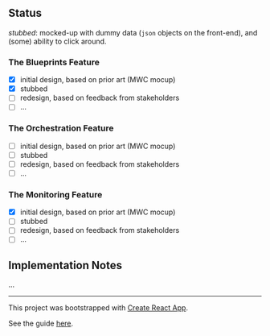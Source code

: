 ## Status

*stubbed*: mocked-up with dummy data (`json` objects on the front-end), and (some) ability to click around.

### The Blueprints Feature

- [x] initial design, based on prior art (MWC mocup)
- [x] stubbed
- [ ] redesign, based on feedback from stakeholders
- [ ] ...

### The Orchestration Feature

- [ ] initial design, based on prior art (MWC mocup)
- [ ] stubbed
- [ ] redesign, based on feedback from stakeholders
- [ ] ...

### The Monitoring Feature

- [x] initial design, based on prior art (MWC mocup)
- [ ] stubbed
- [ ] redesign, based on feedback from stakeholders
- [ ] ...

## Implementation Notes

...

---

This project was bootstrapped with [Create React App](https://github.com/facebookincubator/create-react-app).

See the guide [here](https://github.com/facebookincubator/create-react-app/blob/master/packages/react-scripts/template/README.md).